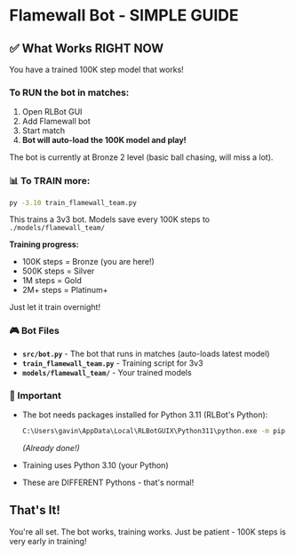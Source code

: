 # Flamewall Bot - SIMPLE GUIDE

## ✅ What Works RIGHT NOW

You have a trained 100K step model that works!

###  To RUN the bot in matches:

1. Open RLBot GUI
2. Add Flamewall bot
3. Start match
4. **Bot will auto-load the 100K model and play!**

The bot is currently at Bronze 2 level (basic ball chasing, will miss a lot).

### 📊 To TRAIN more:

```bash
py -3.10 train_flamewall_team.py
```

This trains a 3v3 bot. Models save every 100K steps to `./models/flamewall_team/`

**Training progress:**
- 100K steps = Bronze (you are here!)
- 500K steps = Silver  
- 1M steps = Gold
- 2M+ steps = Platinum+

Just let it train overnight!

### 🎮 Bot Files

- **`src/bot.py`** - The bot that runs in matches (auto-loads latest model)
- **`train_flamewall_team.py`** - Training script for 3v3
- **`models/flamewall_team/`** - Your trained models

### 🚨 Important

- The bot needs packages installed for Python 3.11 (RLBot's Python):
  ```bash
  C:\Users\gavin\AppData\Local\RLBotGUIX\Python311\python.exe -m pip install rlgym-api rlgym-rocket-league stable-baselines3
  ```
  *(Already done!)*

- Training uses Python 3.10 (your Python)
- These are DIFFERENT Pythons - that's normal!

## That's It!

You're all set. The bot works, training works. Just be patient - 100K steps is very early in training!
